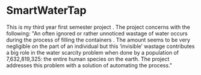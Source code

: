 # SmartWaterTap
This is my third year first semester project .
The project concerns with the following:
"An  often ignored or rather  unnoticed wastage of water occurs during the process of filling the containers . The amount seems to be very negligible on the part of an individual but this ‘invisible’ wastage contributes a big role in the water scarcity problem when done by a population of 7,632,819,325: the entire human species on the earth. The project addresses this problem with a solution of automating the process."
